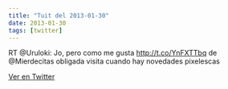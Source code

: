 ```yaml
---
title: "Tuit del 2013-01-30"
date: 2013-01-30
tags: [twitter]
---
```


RT @Uruloki: Jo, pero como me gusta http://t.co/YnFXTTbq de @Mierdecitas obligada visita cuando hay novedades pixelescas



[Ver en Twitter](https://twitter.com/i/web/status/296713986089549824)
